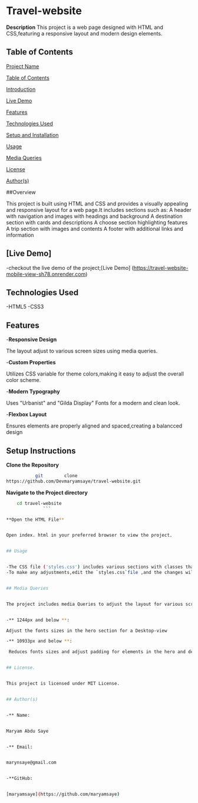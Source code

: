 # Travel-website
**Description**
This project is a web page designed with HTML and CSS,featuring a responsive layout and modern design elements.
## Table of Contents
[Project Name](#travel-website-mobile-view)


[Table of Contents](#table-of-contents)


[Introduction](#overview)


[Live Demo](#live-demo)


[Features](#features)


[Technologies Used](#technologies-used)


[Setup and Installation](#setup-and-installation)


[Usage](#usage)


[Media Queries](#media-queries)


[License](#license)


[Author(s)](#authors)


##Overview


This project is built using HTML and CSS and provides a visually appealing and responsive layout for a web page.It includes sections such as:
A header with navigation and images with headings and background 
A destination section with cards and descriptions
A choose section highlighting features
A trip section with images and contents
A footer with additional links and information


## [Live Demo]


-checkout the live demo of the project;[Live Demo] (https://travel-website-mobile-view-sh78.onrender.com)


## Technologies Used

-HTML5
-CSS3


## Features


-**Responsive Design**

The layout adjust to various screen sizes using media queries.


-**Custom Properties**


Utilizes CSS variable for theme colors,making it easy to adjust the overall color scheme.


-**Modern Typography**

Uses "Urbanist" and "Gilda Display" Fonts for a modern and clean look.


-**Flexbox Layout**

Ensures elements are properly aligned and spaced,creating a balancced design


## Setup Instructions


**Clone the Repository**
```bash
           git        clone
https://github.com/Devmaryamsaye/travel-website.git
 ```

**Navigate to the Project directory**
 ```bash
     cd travel-website
               ```

**Open the HTML File**


Open index. html in your preferred browser to view the project.


## Usage


 -The CSS file ('styles.css') includes various sections with classes that define the layout and styles for the web page.
-To make any adjustments,edit the `styles.css`file ,and the changes will reflect on the web page upon refreshing the browser.


## Media Queries


The project includes media Queries to adjust the layout for various screen sizes


-** 1244px and below **:

Adjust the fonts sizes in the hero section for a Desktop-view

-** 10933px and below **:

  Reduces fonts sizes and adjust padding for elements in the hero and destination sections.


## License.


 This project is licensed under MIT License.


## Author(s)


-** Name:


Maryam Abdu Saye


-** Email:


marynsaye@gmail.com


-**GitHub:


[maryamsaye](https://github.com/maryamsaye)
          



